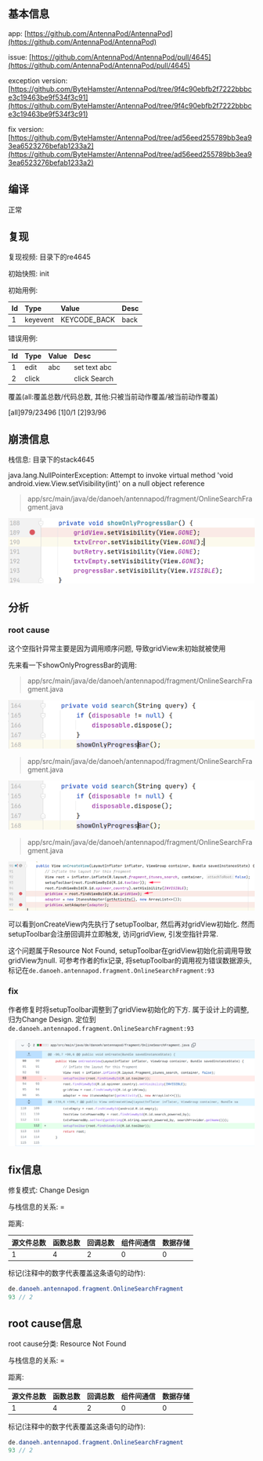 ## 基本信息

app: [https://github.com/AntennaPod/AntennaPod](https://github.com/AntennaPod/AntennaPod)

issue: [https://github.com/AntennaPod/AntennaPod/pull/4645](https://github.com/AntennaPod/AntennaPod/pull/4645)

exception version: [https://github.com/ByteHamster/AntennaPod/tree/9f4c90ebfb2f7222bbbce3c19463be9f534f3c91](https://github.com/ByteHamster/AntennaPod/tree/9f4c90ebfb2f7222bbbce3c19463be9f534f3c91)

fix version: [https://github.com/ByteHamster/AntennaPod/tree/ad56eed255789bb3ea93ea6523276befab1233a2](https://github.com/ByteHamster/AntennaPod/tree/ad56eed255789bb3ea93ea6523276befab1233a2)

## 编译

正常

## 复现

复现视频: 目录下的re4645

初始快照: init

初始用例: 

|Id|Type|Value|Desc|
|:----|:----|:----|:----|
|1|keyevent|KEYCODE_BACK|back|

错误用例:

|Id|Type|Value|Desc|
|:----|:----|:----|:----|
|1|edit|abc|set text abc|
|2|click|    |click Search|

覆盖(all:覆盖总数/代码总数, 其他:只被当前动作覆盖/被当前动作覆盖)

[all]979/23496 [1]0/1 [2]93/96 

## 崩溃信息

栈信息: 目录下的stack4645

java.lang.NullPointerException: Attempt to invoke virtual method 'void android.view.View.setVisibility(int)' on a null object reference

> app/src/main/java/de/danoeh/antennapod/fragment/OnlineSearchFragment.java

![image-20220316132651691](README.assets/image-20220316132651691.png)

## 分析

### root cause

这个空指针异常主要是因为调用顺序问题, 导致gridView未初始就被使用

先来看一下showOnlyProgressBar的调用:

> app/src/main/java/de/danoeh/antennapod/fragment/OnlineSearchFragment.java

![image-20220316132656523](README.assets/image-20220316132656523.png)

> app/src/main/java/de/danoeh/antennapod/fragment/OnlineSearchFragment.java

![image-20220316132715906](README.assets/image-20220316132715906.png)

> app/src/main/java/de/danoeh/antennapod/fragment/OnlineSearchFragment.java

![image-20220316132742900](README.assets/image-20220316132742900.png)

可以看到onCreateView内先执行了setupToolbar, 然后再对gridView初始化. 然而setupToolbar会注册回调并立即触发, 访问gridView, 引发空指针异常.

这个问题属于Resource Not Found, setupToolbar在gridView初始化前调用导致gridView为null. 可参考作者的fix记录, 将setupToolbar的调用视为错误数据源头, 标记在`de.danoeh.antennapod.fragment.OnlineSearchFragment:93`

### fix

作者修复时将setupToolbar调整到了gridView初始化的下方. 属于设计上的调整, 归为Change Design. 定位到`de.danoeh.antennapod.fragment.OnlineSearchFragment:93`

![image-20220406235524886](README.assets/image-20220406235524886.png)

## fix信息

修复模式: Change Design

与栈信息的关系: =

距离:

|源文件总数|函数总数|回调总数|组件间通信|数据存储|
|:----|:----|:----|:----|:----|
|1|4|2|0|0|

标记(注释中的数字代表覆盖这条语句的动作):

```java
de.danoeh.antennapod.fragment.OnlineSearchFragment
93 // 2
```
## root cause信息

root cause分类: Resource Not Found

与栈信息的关系: =

距离:

|源文件总数|函数总数|回调总数|组件间通信|数据存储|
|:----|:----|:----|:----|:----|
|1|4|2|0|0|

标记(注释中的数字代表覆盖这条语句的动作):

```java
de.danoeh.antennapod.fragment.OnlineSearchFragment
93 // 2
```
